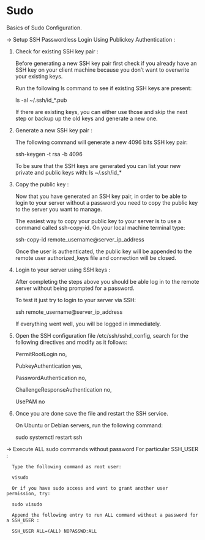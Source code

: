 # Sudo
Basics of Sudo Configuration.

-> Setup SSH Passwordless Login Using Publickey Authentication :
   
   01. Check for existing SSH key pair :

       Before generating a new SSH key pair first check if you already have an SSH key on your client machine because you don’t want to overwrite your          existing keys.

       Run the following ls command to see if existing SSH keys are present:
       
       ls -al ~/.ssh/id_*.pub
       
       If there are existing keys, you can either use those and skip the next step or backup up the old keys and generate a new one.
    
   02. Generate a new SSH key pair :
       
       The following command will generate a new 4096 bits SSH key pair:
       
       ssh-keygen -t rsa -b 4096
       
       To be sure that the SSH keys are generated you can list your new private and public keys with:
       ls ~/.ssh/id_*
       
   03. Copy the public key :
   
       Now that you have generated an SSH key pair, in order to be able to login to your server without a password you need to copy the public key to the        server you want to manage.

       The easiest way to copy your public key to your server is to use a command called ssh-copy-id. On your local machine terminal type:
       
       ssh-copy-id remote_username@server_ip_address
       
       Once the user is authenticated, the public key will be appended to the remote user authorized_keys file and connection will be closed.
         
   04. Login to your server using SSH keys :
    
       After completing the steps above you should be able log in to the remote server without being prompted for a password.

       To test it just try to login to your server via SSH:
       
       ssh remote_username@server_ip_address
       
       If everything went well, you will be logged in immediately.
       
   05. Open the SSH configuration file /etc/ssh/sshd_config, search for the following directives and modify as it follows: 
   
       PermitRootLogin no,
       
       PubkeyAuthentication yes,
       
       PasswordAuthentication no,
       
       ChallengeResponseAuthentication no,
       
       UsePAM no
       
   06. Once you are done save the file and restart the SSH service.

       On Ubuntu or Debian servers, run the following command:
       
       sudo systemctl restart ssh

-> Execute ALL sudo commands without password For particular SSH_USER :

      Type the following command as root user:

      visudo

      Or if you have sudo access and want to grant another user permission, try:

      sudo visudo

      Append the following entry to run ALL command without a password for a SSH_USER :

      SSH_USER ALL=(ALL) NOPASSWD:ALL
